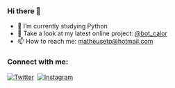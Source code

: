 ### Hi there 👋

<!--
**euMts/euMts** is a ✨ _special_ ✨ repository because its `README.md` (this file) appears on your GitHub profile.

Here are some ideas to get you started:

- 🔭 I’m currently working on ...
- 🌱 I’m currently learning ...
- 👯 I’m looking to collaborate on ...
- 🤔 I’m looking for help with ...
- 💬 Ask me about ...
- 📫 How to reach me: ...
- 😄 Pronouns: ...
- ⚡ Fun fact: ...
-->
<!-- [![Instagram Badge](https://img.shields.io/badge/Instagram-E4405F?style=for-the-badge&logo=instagram&logoColor=white&link=https://www.instagram.com/mts.e/)](https://www.instagram.com/mts.e/) -->
<!-- [![Twitter Badge](https://img.shields.io/badge/Twitter-1DA1F2?style=for-the-badge&logo=twitter&logoColor=white&link=https://twitter.com/Mtss_e/)](https://twitter.com/Mtss_e/) -->
<!-- [![Youtube Badge](https://img.shields.io/badge/YouTube-FF0000?style=for-the-badge&logo=youtube&logoColor=white&link=https://www.youtube.com/channel/UCv3PAuyFwW4BMp-8e34GhpA)](https://www.youtube.com/channel/UCv3PAuyFwW4BMp-8e34GhpA) -->
<!-- ![Profile Views Badge](https://komarev.com/ghpvc/?username=euMts&color=green) -->
- 🔭 I’m currently studying Python
- 💬 Take a look at my latest online project: [@bot_calor](https://twitter.com/bot_calor)
- 📫 How to reach me: matheusetp@hotmail.com <br>

### Connect with me:


[![Twitter](https://img.shields.io/badge/-Twitter-05122A?style=flat&logo=twitter)](https://twitter.com/Mtss_e)&nbsp;
[![Instagram](https://img.shields.io/badge/-Instagram-05122A?style=flat&logo=instagram)](https://www.instagram.com/mts.e/)&nbsp;

